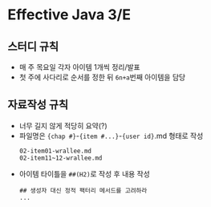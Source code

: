 # Effective Java 3/E

## 스터디 규칙

- 매 주 목요일 각자 아이템 1개씩 정리/발표
- 첫 주에 사다리로 순서를 정한 뒤 `6n+a`번째 아이템을 담당

## 자료작성 규칙

- 너무 길지 않게 적당히 요약(?)
- 파일명은 `{chap #}`-`{item #...}`-`{user id}`.md 형태로 작성
  ```
  02-item01-wrallee.md
  02-item11~12-wrallee.md
  ```
- 아이템 타이틀을 `##(H2)`로 작성 후 내용 작성
  ```
  ## 생성자 대신 정적 팩터리 메서드를 고려하라
  ...
  ```
